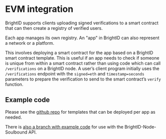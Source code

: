 # EVM integration

BrightID supports clients uploading signed verifications to a smart contract that can then create a registry of verified users.

Each app manages its own registry. An "app" in BrightID can also represent a network or a platform.

This involves deploying a smart contract for the app  based on a BrightID smart contract template. This is useful if an app needs to check if someone is unique from within a smart contract rather than using code which can call `/verifications` on a BrightID node. A user’s client program initially uses the `/verifications` endpoint with the `signed=eth` and `timestamp=seconds` parameters to prepare the verification to send to the smart contract’s `verify` function.

## Example code

Please see the [github repo](https://github.com/BrightID/BrightID-SmartContract) for templates that can be deployed per app as needed.

There is [also a branch with example code](https://github.com/BrightID/BrightID-SmartContract/tree/soulbound) for use with the BrightID-Node-Soulbound API.
